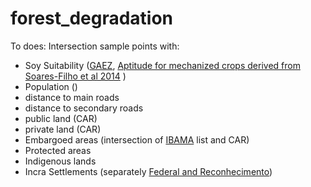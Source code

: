 # forest_degradation
To does:
Intersection sample points with:
- Soy Suitability ([GAEZ](https://www.gaez.iiasa.ac.at/), [Aptitude for mechanized crops derived from Soares-Filho et al 2014](https://www.csr.ufmg.br/forestcode/)  )  
- Population ()
- distance to main roads  
- distance to secondary roads  
- public land  (CAR)
- private land (CAR)
- Embargoed areas (intersection of [IBAMA](https://servicos.ibama.gov.br/ctf/publico/areasembargadas/ConsultaPublicaAreasEmbargadas.php) list and CAR)
- Protected areas
- Indigenous lands  
- Incra Settlements (separately [Federal and Reconhecimento](https://certificacao.incra.gov.br/csv_shp/export_shp.py))
